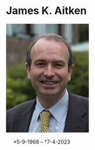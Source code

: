 # **James K. Aitken**

![james aitken](../photos/james_k._aitken.jpg)   

&nbsp;&nbsp;&nbsp;&nbsp;&nbsp;\*5-9-1968 – †7-4-2023



 